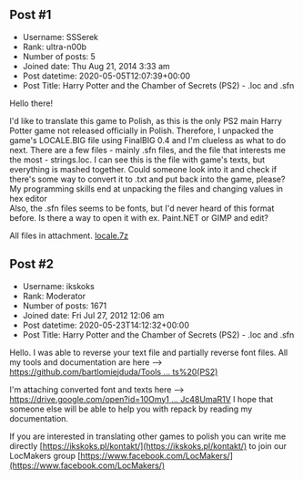 ## Post #1
- Username: SSSerek
- Rank: ultra-n00b
- Number of posts: 5
- Joined date: Thu Aug 21, 2014 3:33 am
- Post datetime: 2020-05-05T12:07:39+00:00
- Post Title: Harry Potter and the Chamber of Secrets (PS2) - .loc and .sfn

Hello there!

I'd like to translate this game to Polish, as this is the only PS2 main Harry Potter game not released officially in Polish. Therefore, I unpacked the game's LOCALE.BIG file using FinalBIG 0.4 and I'm clueless as what to do next. There are a few files - mainly .sfn files, and the file that interests me the most - strings.loc. I can see this is the file with game's texts, but everything is mashed together. Could someone look into it and check if there's some way to convert it to .txt and put back into the game, please? My programming skills end at unpacking the files and changing values in hex editor   
Also, the .sfn files seems to be fonts, but I'd never heard of this format before. Is there a way to open it with ex. Paint.NET or GIMP and edit?

All files in attachment.
[locale.7z](https://xentaxbackup.github.io/file/18091_locale.7z)
## Post #2
- Username: ikskoks
- Rank: Moderator
- Number of posts: 1671
- Joined date: Fri Jul 27, 2012 12:06 am
- Post datetime: 2020-05-23T14:12:32+00:00
- Post Title: Harry Potter and the Chamber of Secrets (PS2) - .loc and .sfn

Hello. I was able to reverse your text file and partially reverse font files.
All my tools and documentation are here --> [https://github.com/bartlomiejduda/Tools ... ts%20(PS2)](https://github.com/bartlomiejduda/Tools/tree/master/NEW%20Tools/Harry%20Potter%20and%20the%20Chamber%20of%20Secrets%20%28PS2%29)

I'm attaching converted font and texts here --> [https://drive.google.com/open?id=10Omy1 ... Jc48UmaR1V](https://drive.google.com/open?id=10Omy1TGeschwsayqQWNkewJc48UmaR1V)
I hope that someone else will be able to help you with repack by reading my documentation.

If you are interested in translating other games to polish you can write me directly [https://ikskoks.pl/kontakt/](https://ikskoks.pl/kontakt/)
to join our LocMakers group [https://www.facebook.com/LocMakers/](https://www.facebook.com/LocMakers/)

